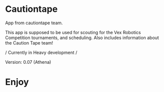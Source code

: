 # Cautiontape
App from cautiontape team.

This app is supposed to be used for scouting for the Vex Robotics Competition tournaments, and scheduling. Also includes information about the Caution Tape team!

/ Currently in Heavy development /

Version:
0.07 (Athena)

# Enjoy
